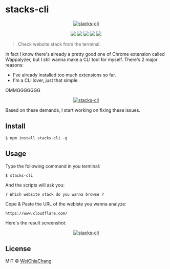 # stacks-cli

<p align="center">
  <a target="_blank" href="https://github.com/WeiChiaChang/stacks-cli">
    <img alt="stacks-cli" src="https://i.imgur.com/gOWAhqT.gif">
  </a>
</p>
<p align=center>
  <a target="_blank" href="https://npmjs.org/package/stacks-cli" title="NPM version"><img src="https://img.shields.io/npm/v/stacks-cli.svg"></a>
  <a target="_blank" href="https://npmjs.org/package/stacks-cli" title="Build Status"><img src="https://travis-ci.org/WeiChiaChang/stacks-cli.svg?branch=master"></a>
  <a target="_blank" href="http://nodejs.org/download/" title="Node version"><img src="https://img.shields.io/badge/node.js-%3E=_6.0-green.svg"></a>
  <a target="_blank" href="https://opensource.org/licenses/MIT" title="License: MIT"><img src="https://img.shields.io/badge/License-MIT-blue.svg"></a>
  <a target="_blank" href="http://makeapullrequest.com" title="PRs Welcome"><img src="https://img.shields.io/badge/PRs-welcome-brightgreen.svg"></a>
</p>


> Check website stack from the terminal.

In fact I know there's already a pretty good one of Chrome extension called Wappalyzer, but I still wanna make a CLI tool for myself. There's 2 major reasons:

- I've already installed too much extensions so far.
- I'm a CLI lover, just that simple.

OMMGGGGGGG

<p align="center">
  <a target="_blank" href="https://github.com/WeiChiaChang/stacks-cli">
    <img alt="stacks-cli" src="https://i.imgur.com/j2tlZq0.png">
  </a>
</p>

Based on these demands, I start working on fixing these issues.

## Install

```shell
$ npm install stacks-cli -g
```

## Usage

Type the following command in you terminal:
```shell
$ stacks-cli
```

And the scripts will ask you:
```shell
? Which website stack do you wanna browse ?
```

Cope & Paste the URL of the webiste you wanna analyze:
```shell
https://www.cloudflare.com/
```

Here's the result screenshot:
<p align="center">
  <a target="_blank" href="https://github.com/WeiChiaChang/stacks-cli">
    <img alt="stacks-cli" src="https://i.imgur.com/WX6QnMV.png">
  </a>
</p>

## License
MIT © [WeiChiaChang](https://github.com/WeiChiaChang)